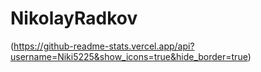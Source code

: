 # NikolayRadkov
(https://github-readme-stats.vercel.app/api?username=Niki5225&show_icons=true&hide_border=true)
